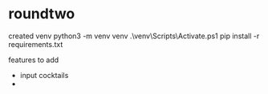 # roundtwo
created venv 
python3 -m venv venv
.\venv\Scripts\Activate.ps1
pip install -r requirements.txt

features to add
- input cocktails
- 